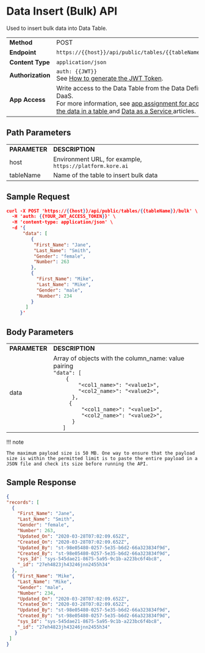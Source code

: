 # Data Insert (Bulk) API

Used to insert bulk data into Data Table.


<table>
  <tr>
   <td><strong>Method</strong>
   </td>
   <td>POST
   </td>
  </tr>
  <tr>
   <td><strong>Endpoint</strong>
   </td>
   <td><code>https://{{host}}/api/public/tables/{{tableName}}/bulk</code>
   </td>
  </tr>
  <tr>
   <td><strong>Content Type</strong>
   </td>
   <td><code>application/json</code>
   </td>
  </tr>
  <tr>
   <td><strong>Authorization</strong>
   </td>
   <td><code>auth: {{JWT}}</code>
<br>
See <a href="../api-introduction/#generating-the-jwt-token">How to generate the JWT Token</a>.
   </td>
  </tr>
  <tr>
   <td><strong>App Access</strong>
   </td>
   <td>Write access to the Data Table from the Data Definition in DaaS.
<br>
For more information, see <a href="../../../administration/data/data-table">app assignment for accessing the data in a table </a>and <a href="../../../administration/data/data-as-service">Data as a Service </a>articles.
   </td>
  </tr>
</table>

## Path Parameters


<table>
  <tr>
   <td><strong>PARAMETER</strong>
   </td>
   <td><strong>DESCRIPTION</strong>
   </td>
  </tr>
  <tr>
   <td>host
   </td>
   <td>Environment URL, for example, <code>https://platform.kore.ai</code>
   </td>
  </tr>
  <tr>
   <td>tableName
   </td>
   <td>Name of the table to insert bulk data
   </td>
  </tr>
</table>


 


## Sample Request


```json
curl -X POST 'https://{{host}}/api/public/tables/{{tableName}}/bulk' \
  -H 'auth: {{YOUR_JWT_ACCESS_TOKEN}}' \
  -H 'content-type: application/json' \
  -d '{
      "data": [
         {
          "First_Name": "Jane",
          "Last_Name": "Smith",
          "Gender": "female",
          "Number": 263
         },
         { 
           "First_Name": "Mike", 
           "Last_Name": "Mike", 
           "Gender": "male", 
           "Number": 234 
         }
       ]
     }'
```


 


## Body Parameters


<table>
  <tr>
   <td><strong>PARAMETER</strong>
   </td>
   <td><strong>DESCRIPTION</strong>
   </td>
  </tr>
  <tr>
   <td>data
   </td>
   <td>Array of objects with the column_name: value pairing
<br>
<code>"data": [</code>
<br>
<code>    {</code>
<br>
<code>        "&lt;col1_name>": "&lt;value1>",</code>
<br>
<code>        "&lt;col2_name>": "&lt;value2>",</code>
<br>
<code>      },</code>
<br>
<code>     { </code>
<br>
<code>         "&lt;col1_name>": "&lt;value1>", </code>
<br>
<code>         "&lt;col2_name>": "&lt;value2>", </code>
<br>
<code>      }</code>
<br>
<code>   ]</code>
   </td>
  </tr>
</table>

!!! note

    The maximum payload size is 50 MB. One way to ensure that the payload size is within the permitted limit is to paste the entire payload in a JSON file and check its size before running the API.
 


## Sample Response


```json
{
"records": [
  {
    "First_Name": "Jane",
    "Last_Name": "Smith",
    "Gender": "female",
    "Number": 263,
    "Updated_On": "2020-03-28T07:02:09.652Z",
    "Created_On": "2020-03-28T07:02:09.652Z",
    "Updated_By": "st-98e05480-0257-5e35-b6d2-66a323834f9d",
    "Created_By": "st-98e05480-0257-5e35-b6d2-66a323834f9d",
    "sys_Id": "sys-545dae21-8675-5a95-9c1b-a223bc6f4bc8",
    "_id": "27eh4823jh43246jnn2455h34"
  },
  { "First_Name": "Mike", 
    "Last_Name": "Mike", 
    "Gender": "male", 
    "Number": 234, 
    "Updated_On": "2020-03-28T07:02:09.652Z", 
    "Created_On": "2020-03-28T07:02:09.652Z", 
    "Updated_By": "st-98e05480-0257-5e35-b6d2-66a323834f9d", 
    "Created_By": "st-98e05480-0257-5e35-b6d2-66a323834f9d", 
    "sys_Id": "sys-545dae21-8675-5a95-9c1b-a223bc6f4bc8",
    "_id": "27eh4823jh43246jnn2455h34" 
   }
 ]
}
```
